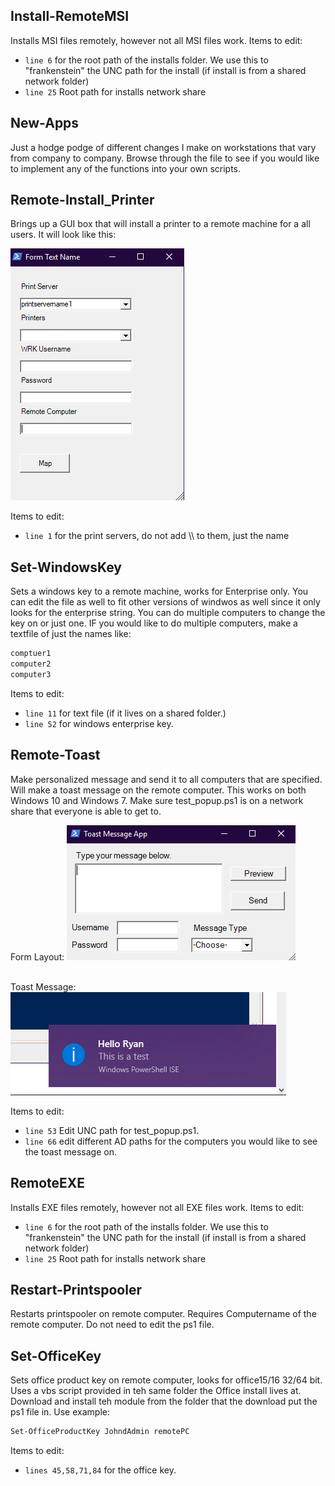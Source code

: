 ## Install-RemoteMSI
Installs MSI files remotely, however not all MSI files work. Items to edit: 
* `line 6` for the root path of the installs folder. We use this to "frankenstein" the UNC path for the install (if install is from a 
shared network folder)
* `line 25` Root path for installs network share

## New-Apps
Just a hodge podge of different changes I make on workstations that vary from company to company. Browse through the file to see if you would like to implement any 
of the functions into your own scripts. 

## Remote-Install_Printer

Brings up a GUI box that will install a printer to a remote machine for a all users. It will look like this: 

![remote printer][logo]

[logo]: https://github.com/RyanDeleurme/PowerShell_Toolbelt/blob/master/images/form.png "Form"

Items to edit: 
* `line 1` for the print servers, do not add \\\ to them, just the name

## Set-WindowsKey

Sets a windows key to a remote machine, works for Enterprise only. You can edit the file as well to fit other versions of windwos as well since it only looks for the enterprise string. You can do multiple computers to change the key on or just one. IF you would like to do multiple computers, make a textfile of just the names like: 

```txt
comptuer1
computer2
computer3
```
Items to edit: 

* `line 11` for text file (if it lives on a shared folder.)
* `line 52` for windows enterprise key.

## Remote-Toast

Make personalized message and send it to all computers that are specified. Will make a toast message on the remote computer. This works on both Windows 10 and Windows 7. Make sure test_popup.ps1 is on a network share that everyone is able to get to. 

Form Layout: 
![layout][logo3]

[logo3]: https://github.com/RyanDeleurme/PowerShell_Toolbelt/blob/master/images/toast_form.PNG  "Toast Form"
<br/>
Toast Message: 
![toast][logo2]

[logo2]: https://github.com/RyanDeleurme/PowerShell_Toolbelt/blob/master/images/toast_msg.PNG

Items to edit: 
* `line 53` Edit UNC path for test_popup.ps1.
* `line 66` edit different AD paths for the computers you would like to see the toast message on.

## RemoteEXE

Installs EXE files remotely, however not all EXE files work. Items to edit: 
* `line 6` for the root path of the installs folder. We use this to "frankenstein" the UNC path for the install (if install is from a 
shared network folder)
* `line 25` Root path for installs network share

## Restart-Printspooler

Restarts printspooler on remote computer. Requires Computername of the remote computer. Do not need to edit the ps1 file. 

## Set-OfficeKey

Sets office product key on remote computer, looks for office15/16 32/64 bit. Uses a vbs script provided in teh same folder the Office install lives at. Download and install teh module from the folder that the download put the ps1 file in. Use example: 

```Powershell
Set-OfficeProductKey JohndAdmin remotePC
```
Items to edit: 
* `lines 45,58,71,84` for the office key. 
